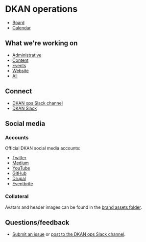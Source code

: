 # DKAN operations

* [Board](https://waffle.io/GetDKAN/ops)
* [Calendar](https://calendar.google.com/calendar/embed?src=getdkan%40gmail.com&ctz=America/Los_Angeles0)

## What we're working on

* [Administrative](https://github.com/GetDKAN/ops/labels/administrative)
* [Content](https://github.com/GetDKAN/ops/labels/content)
* [Events](https://github.com/GetDKAN/ops/labels/events)
* [Website](https://github.com/GetDKAN/website/issues)
* [All](https://github.com/GetDKAN/ops/issues)

## Connect

* [DKAN ops Slack channel](https://dkan.slack.com/messages/C6JUFP7Q9/)
* [DKAN Slack](https://dkan.slack.com)

## Social media

### Accounts

Official DKAN social media accounts:

* [Twitter](https://twitter.com/getdkan)
* [Medium](https://medium.com/dkan-blog)
* [YouTube](https://www.youtube.com/channel/UCl7qFUCkyh32lss4EjQEUXg)
* [GitHub](https://github.com/getdkan)
* [Drupal](https://www.drupal.org/project/dkan)
* [Eventbrite](https://www.eventbrite.com/o/dkan-14793986036)

### Collateral

Avatars and header images can be found in the [brand assets folder](https://github.com/GetDKAN/website/tree/master/assets/img).

## Questions/feedback

* [Submit an issue](https://github.com/GetDKAN/ops/issues/new) or [post to the DKAN ops Slack channel](https://dkan.slack.com/messages/C6JUFP7Q9/).
